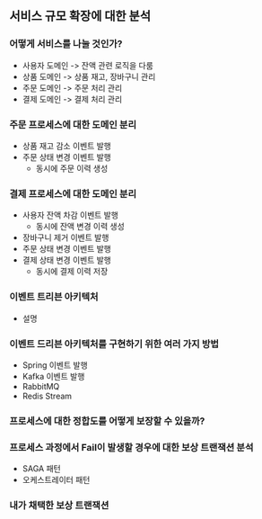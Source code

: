 ## 서비스 규모 확장에 대한 분석

### 어떻게 서비스를 나눌 것인가?
- 사용자 도메인 -> 잔액 관련 로직을 다룸
- 상품 도메인 -> 상품 재고, 장바구니 관리
- 주문 도메인 -> 주문 처리 관리
- 결제 도메인 -> 결제 처리 관리

### 주문 프로세스에 대한 도메인 분리
- 상품 재고 감소 이벤트 발행
- 주문 상태 변경 이벤트 발행
  - 동시에 주문 이력 생성

### 결제 프로세스에 대한 도메인 분리
- 사용자 잔액 차감 이벤트 발행
  - 동시에 잔액 변경 이력 생성
- 장바구니 제거 이벤트 발행
- 주문 상태 변경 이벤트 발행
- 결제 상태 변경 이벤트 발행
  - 동시에 결제 이력 저장 

### 이벤트 트리븐 아키텍처
- 설명

### 이벤트 드리븐 아키텍처를 구현하기 위한 여러 가지 방법
- Spring 이벤트 발행
- Kafka 이벤트 발행
- RabbitMQ
- Redis Stream

### 프로세스에 대한 정합도를 어떻게 보장할 수 있을까?

### 프로세스 과정에서 Fail이 발생할 경우에 대한 보상 트랜잭션 분석
- SAGA 패턴
- 오케스트레이터 패턴

### 내가 채택한 보상 트랜잭션

